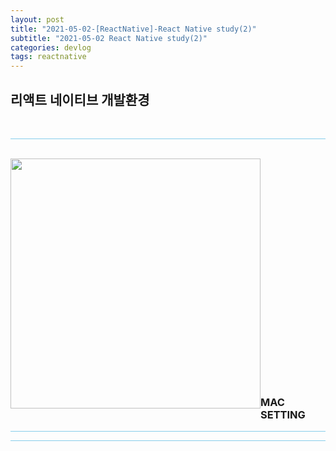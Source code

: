 ```yaml
---
layout: post
title: "2021-05-02-[ReactNative]-React Native study(2)"
subtitle: "2021-05-02 React Native study(2)"
categories: devlog
tags: reactnative
---
```


## 리액트 네이티브 개발환경 <br/>

<br/>

<hr style="height: 1px; background: skyblue; "/>

<br/>

<img style="float: left;" src="https://user-images.githubusercontent.com/49095304/123583665-fa98cf80-d81a-11eb-9d25-27bbfc66bf35.png" width="400"/>
<br/><br/><br/><br/><br/><br/><br/><br/><br/><br/><br/><br/><br/><br/><br/><br/><br/><br/><br/><br/><br/>

### MAC SETTING

<hr style="height: 1px; background: skyblue; "/>

<hr style="height: 1px; background: skyblue; "/>
